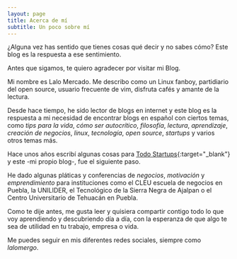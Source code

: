 ```yaml
---
layout: page
title: Acerca de mí
subtitle: Un poco sobre mí
---
```


¿Alguna vez has sentido que tienes cosas qué decir y no sabes cómo? Este blog es la respuesta a ese sentimiento.

Antes que sigamos, te quiero agradecer por visitar mi Blog.

Mi nombre es Lalo Mercado. Me describo como un Linux fanboy, partidiario del open source, usuario frecuente de vim, disfruta cafés y amante de la lectura.

Desde hace tiempo, he sido lector de blogs en internet y este blog es la respuesta a mi necesidad de encontrar blogs en español con ciertos temas, como _tips para la vida_, _cómo ser autocrítico_, _filosofía_, _lectura_, _aprendizaje_, _creación de negocios_, _linux_, _tecnología_, _open source_, _startups_ y varios otros temas más.

Hace unos años escribí algunas cosas para [Todo Startups](http://www.todostartups.com/){:target="_blank"} y este -mi propio blog-, fue el siguiente paso.

He dado algunas pláticas y conferencias de _negocios_, _motivación_ y _emprendimiento_ para instituciones como el CLEU escuela de negocios en Puebla, la UNILIDER, el Tecnológico de la Sierra Negra de Ajalpan o el Centro Universitario de Tehuacán en Puebla.

Como te dije antes, me gusta leer y quisiera compartir contigo todo lo que voy aprendiendo y descubriendo día a día, con la esperanza de que algo te sea de utilidad en tu trabajo, empresa o vida.

Me puedes seguir en mis diferentes redes sociales, siempre como _lalomergo_.
